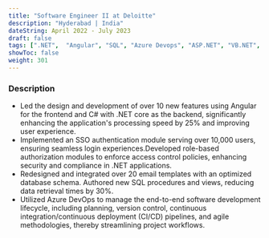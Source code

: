 ```yaml
---
title: "Software Engineer II at Deloitte"
description: "Hyderabad | India"
dateString: April 2022 - July 2023
draft: false
tags: [".NET",  "Angular", "SQL", "Azure Devops", "ASP.NET", "VB.NET", "Agile", "Git",  "MVC","CI/CD"]
showToc: false
weight: 301
--- 
```


### Description

- Led the design and development of over 10 new features using Angular for the frontend and C# with .NET core as the backend, significantly enhancing the application's processing speed by 25% and improving user experience.
- Implemented an SSO authentication module serving over 10,000 users, ensuring seamless login experiences.Developed role-based authorization modules to enforce access control policies, enhancing security and compliance in .NET applications.
- Redesigned and integrated over 20 email templates with an optimized database schema.
Authored new SQL procedures and views, reducing data retrieval times by 30%.
- Utilized Azure DevOps to manage the end-to-end software development lifecycle, including planning, version control, continuous integration/continuous deployment (CI/CD) pipelines, and agile methodologies, thereby streamlining project workflows.



